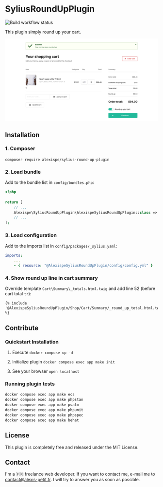 # SyliusRoundUpPlugin

![Build workflow status](https://github.com/alexispe/SyliusRoundUpPlugin/actions/workflows/build.yml/badge.svg)

This plugin simply round up your cart.

![Screenshot of cart page](https://github.com/alexispe/SyliusRoundUpPlugin/blob/main/docs/demo-cart.png?raw=true)

## Installation

### 1. Composer

`composer require alexispe/sylius-round-up-plugin`

### 2. Load bundle

Add to the bundle list in `config/bundles.php`:

```php
<?php

return [
    // ...
    Alexispe\SyliusRoundUpPlugin\AlexispeSyliusRoundUpPlugin::class => ['all' => true],
    // ...
];
```

### 3. Load configuration

Add to the imports list in `config/packages/_sylius.yaml`:

```yaml
imports:
    ...
    - { resource: "@AlexispeSyliusRoundUpPlugin/config/config.yml" }
```

### 4. Show round up line in cart summary

Override template `Cart\Summary\_totals.html.twig` and add line 52 (before cart total `tr`):
```
{% include '@AlexispeSyliusRoundUpPlugin/Shop/Cart/Summary/_round_up_total.html.twig' %}
```

## Contribute

### Quickstart Installation

1. Execute `docker compose up -d`

2. Initialize plugin `docker compose exec app make init`

3. See your browser `open localhost`

### Running plugin tests

```bash
docker compose exec app make ecs
docker compose exec app make phpstan
docker compose exec app make psalm
docker compose exec app make phpunit
docker compose exec app make phpspec
docker compose exec app make behat
```

## License

This plugin is completely free and released under the MIT License.

## Contact

I'm a 🇫🇷 freelance web developer.
If you want to contact me, e-mail me to contact@alexis-petit.fr. I will try to answer you as soon as possible.

